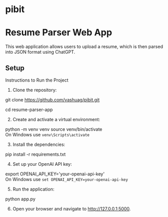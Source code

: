 # pibit

# Resume Parser Web App

This web application allows users to upload a resume, which is then parsed into JSON format using ChatGPT.

## Setup

Instructions to Run the Project
1. Clone the repository:

git clone https://github.com/vashuag/pibit.git

 cd resume-parser-app

2. Create and activate a virtual environment:
   
python -m venv venv
source venv/bin/activate  
On Windows use `venv\Scripts\activate`

3. Install the dependencies:

pip install -r requirements.txt

4. Set up your OpenAI API key:

export OPENAI_API_KEY='your-openai-api-key'  
On Windows use `set OPENAI_API_KEY=your-openai-api-key`

5. Run the application:

python app.py

6. Open your browser and navigate to
 http://127.0.0.1:5000.
